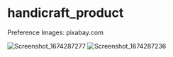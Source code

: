 # handicraft_product



Preference Images:
pixabay.com



![Screenshot_1674287277](https://user-images.githubusercontent.com/48079501/213849735-86996c4c-a71a-4e77-a569-2ccafc3ff911.png)
![Screenshot_1674287236](https://user-images.githubusercontent.com/48079501/213849762-f9ce0c89-ae65-47cd-8eb8-b2dc92523650.png)
